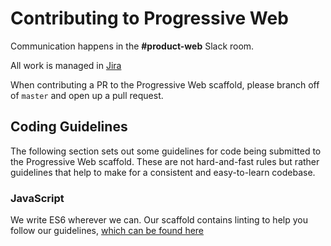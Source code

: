 # Contributing to Progressive Web

Communication happens in the **#product-web** Slack room.

All work is managed in [Jira](https://mobify.atlassian.net/secure/RapidBoard.jspa?rapidView=115&projectKey=WEB)

When contributing a PR to the Progressive Web scaffold, please branch off of `master` and open up a pull request.

## Coding Guidelines

The following section sets out some guidelines for code being submitted to the
Progressive Web scaffold.  These are not hard-and-fast rules but rather guidelines that
help to make for a consistent and easy-to-learn codebase.

### JavaScript

We write ES6 wherever we can. Our scaffold contains linting to help you follow our
guidelines, [which can be found here](https://github.com/mobify/mobify-code-style/tree/develop/es6)
